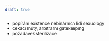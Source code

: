 ```yaml
---
draft: true
---
```

* popírání existence nebinárních lidí sexuology
* čekací lhůty, arbitrární gatekeeping
* požadavek sterilizace